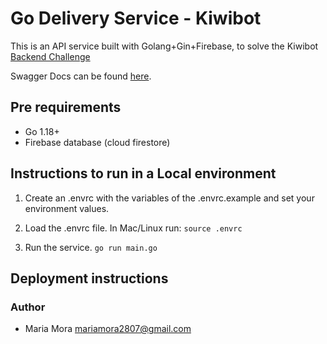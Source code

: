 # Go Delivery Service - Kiwibot

This is an API service built with Golang+Gin+Firebase, to solve the Kiwibot [Backend Challenge](https://kiwi.notion.site/Backed-developer-technical-test-bbea8f94184643419b57932d214ed66f)

Swagger Docs can be found [here]().

## Pre requirements

- Go 1.18+
- Firebase database (cloud firestore)

## Instructions to run in a Local environment

1. Create an .envrc with the variables of the .envrc.example and set your environment values.

2. Load the .envrc file. In Mac/Linux run: `source .envrc`

3. Run the service. `go run main.go`

## Deployment instructions


### Author

- Maria Mora <mariamora2807@gmail.com>